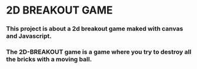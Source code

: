 # 2D BREAKOUT GAME
### This project is about a 2d breakout game maked with canvas and Javascript. 
### The 2D-BREAKOUT game is a game where you try to destroy all the bricks with a moving ball.



